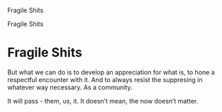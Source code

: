 Fragile Shits

Fragile Shits

# Fragile Shits

But what we can do is to develop an appreciation for what is, to hone a respectful encounter with it. And to always resist the suppresing in whatever way necessary. As a community.

It will pass - them, us, it. It doesn’t mean, the now doesn’t matter.


